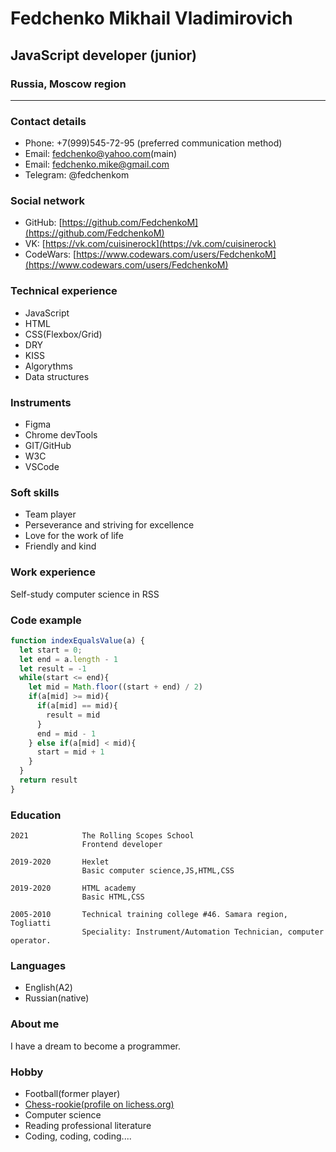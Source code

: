 # Fedchenko Mikhail Vladimirovich
## JavaScript developer (junior)
### Russia, Moscow region
---
### Contact details
- Phone: +7(999)545-72-95 (preferred communication method)
- Email: [fedchenko@yahoo.com](fedchenko@yahoo.com)(main)
- Email: [fedchenko.mike@gmail.com](fedchenko.mike@gmail.com)
- Telegram: @fedchenkom
### Social network
- GitHub: [https://github.com/FedchenkoM](https://github.com/FedchenkoM)
- VK: [https://vk.com/cuisinerock](https://vk.com/cuisinerock)
- CodeWars: [https://www.codewars.com/users/FedchenkoM](https://www.codewars.com/users/FedchenkoM)

### Technical experience 
- JavaScript  
- HTML
- CSS(Flexbox/Grid)
- DRY
- KISS
- Algorythms
- Data structures

### Instruments
- Figma
- Chrome devTools
- GIT/GitHub
- W3C
- VSCode

### Soft skills
- Team player
- Perseverance and striving for excellence
- Love for the work of life
- Friendly and kind

### Work experience
Self-study computer science in RSS

### Code example
```javascript
function indexEqualsValue(a) {
  let start = 0;
  let end = a.length - 1
  let result = -1
  while(start <= end){
    let mid = Math.floor((start + end) / 2)
    if(a[mid] >= mid){
      if(a[mid] == mid){
        result = mid
      }
      end = mid - 1
    } else if(a[mid] < mid){
      start = mid + 1
    }
  }
  return result
}
```
### Education

    2021            The Rolling Scopes School
                    Frontend developer

    2019-2020       Hexlet
                    Basic computer science,JS,HTML,CSS

    2019-2020       HTML academy
                    Basic HTML,CSS

    2005-2010       Technical training college #46. Samara region, Togliatti
                    Speciality: Instrument/Automation Technician, computer operator.

### Languages
- English(A2)
- Russian(native)
### About me
I have a dream to become a programmer.
   
### Hobby
- Football(former player)
- [Chess-rookie(profile on lichess.org)](https://lichess.org/@/fedchenko_m)
- Computer science
- Reading professional literature
- Coding, coding, coding....
